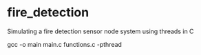 # fire_detection
Simulating a fire detection sensor node system using threads in C

gcc -o main main.c functions.c -pthread